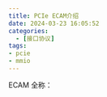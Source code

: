 ```yaml
---
title: PCIe ECAM介绍
date: 2024-03-23 16:05:52
categories:
  - [接口协议]
tags:
- pcie
- mmio
---
```


ECAM 全称：